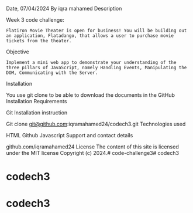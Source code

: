 Date, 07/04/2024
By iqra mahamed
Description

Week 3 code challenge:

    Flatiron Movie Theater is open for business! You will be building out an application, Flatadango, that allows a user to purchase movie tickets from the theater.

Objective

    Implement a mini web app to demonstrate your understanding of the three pillars of JavaScript, namely Handling Events, Manipulating the DOM, Communicating with the Server.

Installation

You use git clone to be able to download the documents in the GitHub
Installation Requirements

Git
Installation instruction

Git clone git@github.com:iqramahamed24/codech3.git 
Technologies used

HTML Github Javascript
Support and contact details

github.com/iqramahamed24
License
The content of this site is licensed under the MIT license Copyright (c) 2024.# code-challenge3# codech3
# codech3
# codech3
